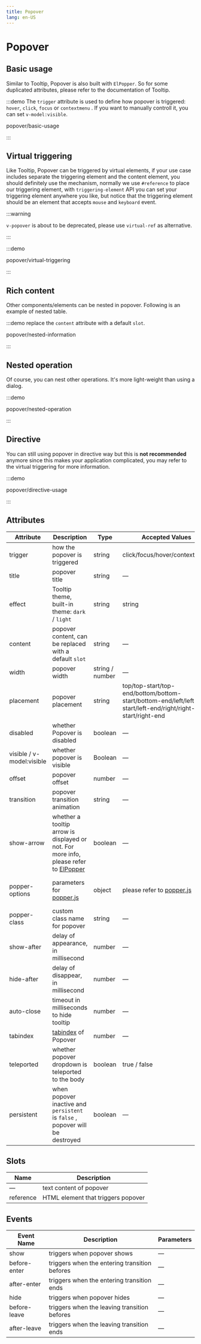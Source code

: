 ```yaml
---
title: Popover
lang: en-US
---
```


# Popover

## Basic usage

Similar to Tooltip, Popover is also built with `ElPopper`. So for some duplicated attributes, please refer to the documentation of Tooltip.

:::demo The `trigger` attribute is used to define how popover is triggered: `hover`, `click`, `focus` or `contextmenu` . If you want to manually controll it, you can set `v-model:visible`.

popover/basic-usage

:::

## Virtual triggering

Like Tooltip, Popover can be triggered by virtual elements, if your use case includes separate the triggering element and the content element, you should definitely use the mechanism, normally we use `#reference` to place our triggering element, with `triggering-element` API you can set your triggering element anywhere you like, but notice that the triggering element should be an element that accepts `mouse` and `keyboard` event.

:::warning

`v-popover` is about to be deprecated, please use `virtual-ref` as alternative.

:::

:::demo

popover/virtual-triggering

:::

## Rich content

Other components/elements can be nested in popover. Following is an example of nested table.

:::demo replace the `content` attribute with a default `slot`.

popover/nested-information

:::

## Nested operation

Of course, you can nest other operations. It's more light-weight than using a dialog.

:::demo

popover/nested-operation

:::

## Directive

You can still using popover in directive way but this is **not recommended** anymore since this makes your application
complicated, you may refer to the virtual triggering for more information.

:::demo

popover/directive-usage

:::

## Attributes

| Attribute                 | Description                                                                                                                                                              | Type            | Accepted Values                                                                                           | Default                                                 |
| ------------------------- | ------------------------------------------------------------------------------------------------------------------------------------------------------------------------ | --------------- | --------------------------------------------------------------------------------------------------------- | ------------------------------------------------------- |
| trigger                   | how the popover is triggered                                                                                                                                             | string          | click/focus/hover/contextmenu                                                                             | click                                                   |
| title                     | popover title                                                                                                                                                            | string          | —                                                                                                         | —                                                       |
| effect                    | Tooltip theme, built-in theme: `dark` / `light`                                                                                                                          | string          | string                                                                                                    | dark                                                    |
| content                   | popover content, can be replaced with a default `slot`                                                                                                                   | string          | —                                                                                                         | —                                                       |
| width                     | popover width                                                                                                                                                            | string / number | —                                                                                                         | Min width 150px                                         |
| placement                 | popover placement                                                                                                                                                        | string          | top/top-start/top-end/bottom/bottom-start/bottom-end/left/left-start/left-end/right/right-start/right-end | bottom                                                  |
| disabled                  | whether Popover is disabled                                                                                                                                              | boolean         | —                                                                                                         | false                                                   |
| visible / v-model:visible | whether popover is visible                                                                                                                                               | Boolean         | —                                                                                                         | false                                                   |
| offset                    | popover offset                                                                                                                                                           | number          | —                                                                                                         | 0                                                       |
| transition                | popover transition animation                                                                                                                                             | string          | —                                                                                                         | el-fade-in-linear                                       |
| show-arrow                | whether a tooltip arrow is displayed or not. For more info, please refer to [ElPopper](https://github.com/element-plus/element-plus/tree/dev/packages/components/popper) | boolean         | —                                                                                                         | true                                                    |
| popper-options            | parameters for [popper.js](https://popper.js.org/docs/v2/)                                                                                                               | object          | please refer to [popper.js](https://popper.js.org/docs/v2/)                                               | `{ boundariesElement: 'body', gpuAcceleration: false }` |
| popper-class              | custom class name for popover                                                                                                                                            | string          | —                                                                                                         | —                                                       |
| show-after                | delay of appearance, in millisecond                                                                                                                                      | number          | —                                                                                                         | 0                                                       |
| hide-after                | delay of disappear, in millisecond                                                                                                                                       | number          | —                                                                                                         | 200                                                     |
| auto-close                | timeout in milliseconds to hide tooltip                                                                                                                                  | number          | —                                                                                                         | 0                                                       |
| tabindex                  | [tabindex](https://developer.mozilla.org/en-US/docs/Web/HTML/Global_attributes/tabindex) of Popover                                                                      | number          | —                                                                                                         | —                                                       |
| teleported                | whether popover dropdown is teleported to the body                                                                                                                       | boolean         | true / false                                                                                              | true                                                    |
| persistent                | when popover inactive and `persistent` is `false` , popover will be destroyed                                                                                            | boolean         | —                                                                                                         | true                                                    |

## Slots

| Name      | Description                        |
| --------- | ---------------------------------- |
| —         | text content of popover            |
| reference | HTML element that triggers popover |

## Events

| Event Name   | Description                                   | Parameters |
| ------------ | --------------------------------------------- | ---------- |
| show         | triggers when popover shows                   | —          |
| before-enter | triggers when the entering transition befores | —          |
| after-enter  | triggers when the entering transition ends    | —          |
| hide         | triggers when popover hides                   | —          |
| before-leave | triggers when the leaving transition befores  | —          |
| after-leave  | triggers when the leaving transition ends     | —          |
